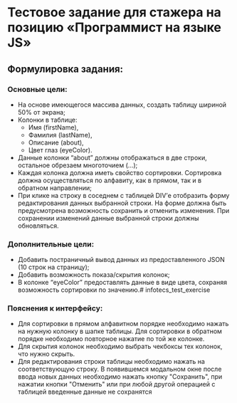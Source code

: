 # Тестовое задание для стажера на позицию «Программист на языке JS»
## Формулировка задания:
### Основные цели:
- На основе имеющегося массива данных, создать таблицу шириной 50% от экрана;
- Колонки в таблице:
    - Имя (firstName),
    - Фамилия (lastName),
    - Описание (about),
    - Цвет глаз (eyeColor).
- Данные колонки “about” должны отображаться в две строки, остальное обрезаем многоточием (...);
- Каждая колонка должна иметь свойство сортировки. Сортировка должна осуществляться по алфавиту, как в прямом, так и в обратном направлении;
- При клике на строку в соседнем с таблицей DIV’е отобразить форму редактирования данных выбранной строки. На форме должна быть предусмотрена возможность сохранить и отменить изменения. При сохранении изменений данные выбранной строки должны обновляться.

### Дополнительные цели:
- Добавить постраничный вывод данных из предоставленного JSON (10 строк на страницу);
- Добавить возможность показа/скрытия колонок;
- В колонке “eyeColor” предоставлять данные в виде цвета, сохраняя возможность сортировки по значению.# infotecs_test_exercise

### Пояснения к интерфейсу:
- Для сортировки в прямом алфавитном порядке необходимо нажать на нужную колонку в шапке таблицы. Для сортировки в обратном порядке необходимо повторное нажатие по той же колонке.
- Для скрытия колонок необходимо выбрать чекбоксы тех колонок, что нужно скрыть.
- Для редактирования строки таблицы необходимо нажать на соответствующую строку. В появившемся модальном окне после ввода новых данных необходимо нажать кнопку "Сохранить", при нажатии кнопки "Отменить" или при любой другой операцией с таблицей введенные данные не сохранятся
